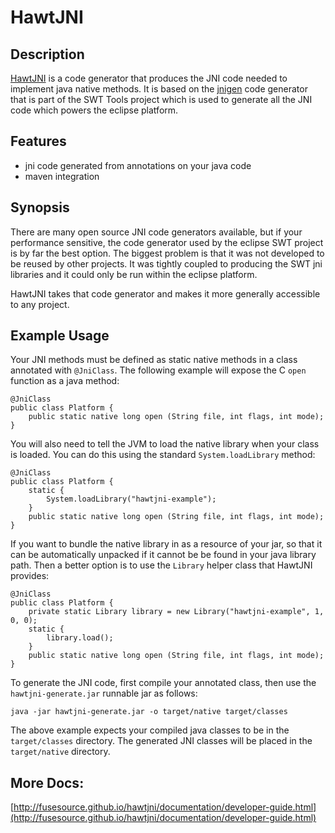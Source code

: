 HawtJNI
==========

Description
-----------

[HawtJNI][1] is a code generator that produces the JNI code needed to implement java native methods.  It is based on the [jnigen][2] code generator that is part of the SWT Tools 
project which is used to generate all the JNI code which powers the eclipse platform.


Features
--------

* jni code generated from annotations on your java code
* maven integration

Synopsis
--------

There are many open source JNI code generators available, but if your performance sensitive,
the code generator used by the eclipse SWT project is by far the best option.  The biggest 
problem is that it was not developed to be reused by other projects.  It was tightly coupled
to producing the SWT jni libraries and it could only be run within the eclipse platform.

HawtJNI takes that code generator and makes it more generally accessible to any project.

Example Usage
-------------

Your JNI methods must be defined as static native methods in a class annotated with `@JniClass`.  The following example will expose the C `open` function as a java 
method:

    @JniClass
    public class Platform {
        public static native long open (String file, int flags, int mode);
    }
    
You will also need to tell the JVM to load the native library when your class is loaded.  You can do this using the standard `System.loadLibrary` method:

    @JniClass
    public class Platform {
        static {
            System.loadLibrary("hawtjni-example");
        }
        public static native long open (String file, int flags, int mode);
    }
    
If you want to bundle the native library in as a resource of your jar, so that 
it can be automatically unpacked if it cannot be be found in your java 
library path.  Then a better option is to use the `Library` helper class 
that HawtJNI provides:

    @JniClass
    public class Platform {
        private static Library library = new Library("hawtjni-example", 1, 0, 0);
      	static {
      	    library.load();
      	}
        public static native long open (String file, int flags, int mode);
    }
    
To generate the JNI code, first compile your annotated class, then use the 
`hawtjni-generate.jar` runnable jar as follows:

    java -jar hawtjni-generate.jar -o target/native target/classes
    
The above example expects your compiled java classes to be in the `target/classes`
directory.  The generated JNI classes will be placed in the `target/native` directory.

More Docs:
-----------

[http://fusesource.github.io/hawtjni/documentation/developer-guide.html](http://fusesource.github.io/hawtjni/documentation/developer-guide.html)

[1]: http://fusesource.github.io/hawtjni "HawtJNI"
[2]: http://www.eclipse.org/swt/jnigen.php
